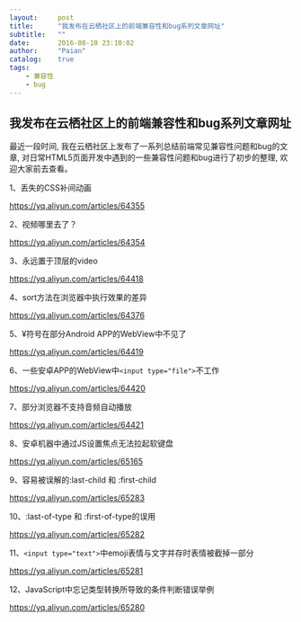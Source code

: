 ```yaml
---
layout:     post
title:      "我发布在云栖社区上的前端兼容性和bug系列文章网址"
subtitle:   ""
date:       2016-08-10 23:10:02
author:     "Paian"
catalog:    true
tags:
    - 兼容性
    - bug
---
```


## 我发布在云栖社区上的前端兼容性和bug系列文章网址

最近一段时间, 我在云栖社区上发布了一系列总结前端常见兼容性问题和bug的文章, 对日常HTML5页面开发中遇到的一些兼容性问题和bug进行了初步的整理, 欢迎大家前去查看。

1、丢失的CSS补间动画

https://yq.aliyun.com/articles/64355

2、视频哪里去了？

https://yq.aliyun.com/articles/64354

3、永远置于顶层的video

https://yq.aliyun.com/articles/64418

4、sort方法在浏览器中执行效果的差异

https://yq.aliyun.com/articles/64376

5、¥符号在部分Android APP的WebView中不见了

https://yq.aliyun.com/articles/64419

6、一些安卓APP的WebView中`<input type="file">`不工作

https://yq.aliyun.com/articles/64420

7、部分浏览器不支持音频自动播放

https://yq.aliyun.com/articles/64421

8、安卓机器中通过JS设置焦点无法拉起软键盘

https://yq.aliyun.com/articles/65165

9、容易被误解的:last-child 和 :first-child

https://yq.aliyun.com/articles/65283

10、:last-of-type 和 :first-of-type的误用

https://yq.aliyun.com/articles/65282

11、`<input type="text">`中emoji表情与文字并存时表情被截掉一部分

https://yq.aliyun.com/articles/65281

12、JavaScript中忘记类型转换所导致的条件判断错误举例

https://yq.aliyun.com/articles/65280


